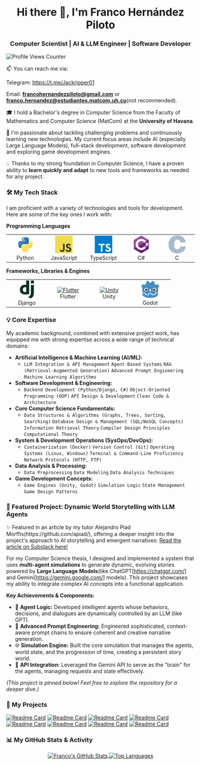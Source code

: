 <h1 align="center">Hi there 👋, I'm Franco Hernández Piloto</h1>
<h3 align="center">Computer Scientist | AI & LLM Engineer | Software Developer</h3>

<!-- Optional: Replace this comment with an <img> tag for your own banner if you like -->
<!-- Example: <img width="100%" src="YOUR_BANNER_URL_HERE" alt="Banner" /> -->

<p align="left">
  <!-- Replace 'your-github-username' with your actual GitHub username -->
  <img src="https://komarev.com/ghpvc/?username=your-github-username&label=Profile%20Views&color=0e75b6&style=flat" alt="Profile Views Counter"/>
</p>

📫 You can reach me via:

Telegram: https://t.me/Jackripper01

Email: **francohernandezpiloto@gmail.com** or **franco.hernandez@estudiantes.matcom.uh.cu**(not recommended).

🎓 I hold a Bachelor's degree in Computer Science from the Faculty of Mathematics and Computer Science (MatCom) at the **University of Havana**.

🌱 I'm passionate about tackling challenging problems and continuously learning new technologies. My current focus areas include AI (especially Large Language Models), full-stack development, software development and exploring game development engines.

💡 Thanks to my strong foundation in Computer Science, I have a proven ability to **learn quickly and adapt** to new tools and frameworks as needed for any project.

<!-- Optional: Add a fun GIF here if you like! -->
<!-- Example: <img src="YOUR_GIF_URL_HERE" alt="Coding GIF" width="300px" /> -->

<h3 align="left">🛠️ My Tech Stack</h3>
<p>I am proficient with a variety of technologies and tools for development. Here are some of the key ones I work with:</p>

**Programming Languages**
<table>
  <tr>
    <td align="center" width="96">
      <a href="https://www.python.org" target="_blank" rel="noreferrer">
        <img src="https://raw.githubusercontent.com/devicons/devicon/master/icons/python/python-original.svg" width="48" height="48" alt="Python" />
      </a>
      <br>Python
    </td>
    <td align="center" width="96">
      <a href="https://developer.mozilla.org/en-US/docs/Web/JavaScript" target="_blank" rel="noreferrer">
        <img src="https://raw.githubusercontent.com/devicons/devicon/master/icons/javascript/javascript-original.svg" width="48" height="48" alt="JavaScript" />
      </a>
      <br>JavaScript
    </td>
    <td align="center" width="96">
      <a href="https://www.typescriptlang.org/" target="_blank" rel="noreferrer">
        <img src="https://raw.githubusercontent.com/devicons/devicon/master/icons/typescript/typescript-original.svg" width="48" height="48" alt="TypeScript" />
      </a>
      <br>TypeScript
    </td>
    <td align="center" width="96">
      <a href="https://dotnet.microsoft.com/apps/aspnet/web-apps/csharp" target="_blank" rel="noreferrer">
        <img src="https://raw.githubusercontent.com/devicons/devicon/master/icons/csharp/csharp-original.svg" width="48" height="48" alt="C#" />
      </a>
      <br>C#
    </td>
     <td align="center" width="96">
      <a href="https://en.wikipedia.org/wiki/C_(programming_language)" target="_blank" rel="noreferrer">
        <img src="https://raw.githubusercontent.com/devicons/devicon/master/icons/c/c-original.svg" width="48" height="48" alt="C" />
      </a>
      <br>C
    </td>
  </tr>
</table>

**Frameworks, Libraries & Engines**
<table>
  <tr>
    <td align="center" width="96">
      <a href="https://www.djangoproject.com/" target="_blank" rel="noreferrer">
        <img src="https://raw.githubusercontent.com/devicons/devicon/master/icons/django/django-plain.svg" width="48" height="48" alt="Django" />
      </a>
      <br>Django
    </td>
    <td align="center" width="96">
      <a href="https://flutter.dev" target="_blank" rel="noreferrer">
        <img src="https://www.vectorlogo.zone/logos/flutterio/flutterio-icon.svg" width="48" height="48" alt="Flutter" />
      </a>
      <br>Flutter
    </td>
    <td align="center" width="96">
      <a href="https://unity.com/" target="_blank" rel="noreferrer">
        <img src="https://www.vectorlogo.zone/logos/unity3d/unity3d-icon.svg" width="48" height="48" alt="Unity" />
      </a>
      <br>Unity
    </td>
    <td align="center" width="96">
      <a href="https://godotengine.org/" target="_blank" rel="noreferrer">
        <img src="https://raw.githubusercontent.com/devicons/devicon/master/icons/godot/godot-original.svg" width="48" height="48" alt="Godot" />
      </a>
      <br>Godot
    </td>
  </tr>
</table>

<h3 align="left">💡 Core Expertise</h3>

<p>My academic background, combined with extensive project work, has equipped me with strong expertise across a wide range of technical domains:</p>

- **Artificial Intelligence & Machine Learning (AI/ML):**
  - `LLM Integration & API Management` `Agent-Based Systems` `RAG (Retrieval-Augmented Generation)` `Advanced Prompt Engineering` `Machine Learning Algorithms`
- **Software Development & Engineering:**
  - `Backend Development (Python/Django, C#)` `Object-Oriented Programming (OOP)` `API Design & Development` `Clean Code & Architecture`
- **Core Computer Science Fundamentals:**
  - `Data Structures & Algorithms (Graphs, Trees, Sorting, Searching)` `Database Design & Management (SQL/NoSQL Concepts)` `Information Retrieval Theory` `Compiler Design Principles` `Computational Theory`
- **System & Development Operations (SysOps/DevOps):**
  - `Containerization (Docker)` `Version Control (Git)` `Operating Systems (Linux, Windows)` `Terminal & Command-Line Proficiency` `Network Protocols (HTTP, FTP)`
- **Data Analysis & Processing:**
  - `Data Preprocessing` `Data Modeling` `Data Analysis Techniques`
- **Game Development Concepts:**
  - `Game Engines (Unity, Godot)` `Simulation Logic` `State Management` `Game Design Patterns`

<h3 align="left">🚀 Featured Project: Dynamic World Storytelling with LLM Agents</h3>

<p>
  ✨ Featured in an article by my tutor Alejandro Piad Morffis(https://github.com/apiad/), offering a deeper insight into the project's approach to AI storytelling and emergent narratives:
  <a href="https://blog.apiad.net/p/ai-storytelling-1" target="_blank">Read the article on Substack here!</a>
  
  For my Computer Science thesis, I designed and implemented a system that uses <strong>multi-agent simulations</strong> to generate dynamic, evolving stories powered by <strong>Large Language Models</strong>(like ChatGPT[https://chatgpt.com/] and Gemini[https://gemini.google.com/] models). This project showcases my ability to integrate complex AI concepts into a functional application.
</p>

**Key Achievements & Components:**
<ul>
  <li>🧠 <strong>Agent Logic:</strong> Developed intelligent agents whose behaviors, decisions, and dialogues are dynamically controlled by an LLM (like GPT).</li>
  <li>💬 <strong>Advanced Prompt Engineering:</strong> Engineered sophisticated, context-aware prompt chains to ensure coherent and creative narrative generation.</li>
  <li>🌐 <strong>Simulation Engine:</strong> Built the core simulation that manages the agents, world state, and the progression of time, creating a persistent story world.</li>
  <li>🔗 <strong>API Integration:</strong> Leveraged the Gemini API to serve as the "brain" for the agents, managing requests and state effectively.</li>
</ul>
<p><em>(This project is pinned below! Feel free to explore the repository for a deeper dive.)</em>
</p>


<h3 align="left">🚀 My Projects</h3>

<!-- 
Here's where you can list your projects! 
You can simply list them with links, or use more advanced methods.

**Simple List Example:**
*   **[Project Name 1](https://github.com/your-github-username/project-repo-1):** A brief description of what this project does. Built with [Tech Stack].
*   **[Project Name 2](https://github.com/your-github-username/project-repo-2):** Another cool project focusing on [Key Feature]. Uses [Language/Framework].

**Using GitHub Readme Stats Project Pins (Recommended for stats):**
Check out: https://github.com/anuraghazra/github-readme-stats#github-extra-pins
You can generate code like this (replace values):
[![Readme Card](https://github-readme-stats.vercel.app/api/pin/?username=your-github-username&repo=your-repo-name&theme=radical)](https://github.com/your-github-username/your-repo-name)

Add your project links and descriptions below this comment.
-->
[![Readme Card](https://github-readme-stats.vercel.app/api/pin/?username=JackRipper01&repo=Dynamic-World-Story-using-LLM-Agent-Based-Simulation&theme=radical&hide_border=true&v=1)](https://github.com/JackRipper01/Dynamic-World-Story-using-LLM-Agent-Based-Simulation)
  [![Readme Card](https://github-readme-stats.vercel.app/api/pin/?username=JackRipper01&repo=Information-Retrieval-System-2024&theme=radical&hide_border=true&v=1)](https://github.com/JackRipper01/Information-Retrieval-System-2024)
  [![Readme Card](https://github-readme-stats.vercel.app/api/pin/?username=JackRipper01&repo=Decentralizated-FTP-Server&theme=radical&hide_border=true&v=1)](https://github.com/JackRipper01/Decentralizated-FTP-Server)
  [![Readme Card](https://github-readme-stats.vercel.app/api/pin/?username=JackRipper01&repo=Compiler-Development&theme=radical&hide_border=true&v=1)](https://github.com/JackRipper01/Compiler-Development)
  [![Readme Card](https://github-readme-stats.vercel.app/api/pin/?username=JackRipper01&repo=HTTP-Protocol-Client-Implementation-from-Scratch&theme=radical&hide_border=true&v=1)](https://github.com/JackRipper01/HTTP-Protocol-Client-Implementation-from-Scratch)
  [![Readme Card](https://github-readme-stats.vercel.app/api/pin/?username=JackRipper01&repo=yugioh_tournament&theme=radical&hide_border=true&v=1)](https://github.com/JackRipper01/yugioh_tournament)
  [![Readme Card](https://github-readme-stats.vercel.app/api/pin/?username=JackRipper01&repo=PDF-to-TXT&theme=radical&hide_border=true&v=1)](https://github.com/JackRipper01/PDF-to-TXT)
  [![Readme Card](https://github-readme-stats.vercel.app/api/pin/?username=JackRipper01&repo=CLI-Turn-Card-Based-Game&theme=radical&hide_border=true&v=1)](https://github.com/JackRipper01/CLI-Turn-Card-Based-Game)
  
<h3 align="left">📊 My GitHub Stats & Activity</h3>

<p align="center">
  <!-- GitHub Stats Card -->
  <a href="https://github.com/anuraghazra/github-readme-stats">
    <img align="center" src="https://github-readme-stats.vercel.app/api?username=JackRipper01&show_icons=true&locale=en&theme=radical&include_all_commits=true&count_private=true" alt="Franco's GitHub Stats" />
  </a>
  <!-- Top Languages Card -->
  <a href="https://github.com/anuraghazra/github-readme-stats">
    <img align="center" src="https://github-readme-stats.vercel.app/api/top-langs?username=JackRipper01&show_icons=true&locale=en&layout=compact&theme=radical" alt="Top Languages" />
  </a>
</p>

<!-- Optional: Add links to other profiles like LinkedIn -->
<!-- <h3 align="left">Connect with me:</h3>
<p align="left">
<a href="https://linkedin.com/in/your-linkedin-profile" target="blank"><img align="center" src="https://raw.githubusercontent.com/rahuldkjain/github-profile-readme-generator/master/src/images/icons/Social/linked-in-alt.svg" alt="your-linkedin-profile" height="30" width="40" /></a>
</p> -->
